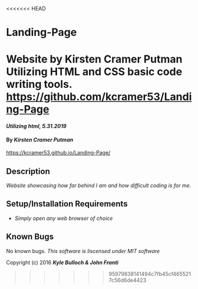 <<<<<<< HEAD
# Landing-Page
Website by Kirsten Cramer Putman
Utilizing HTML and CSS basic code writing tools.
https://github.com/kcramer53/Landing-Page
=======
#### _Utilizing html, 5.31.2019_

#### By _**Kirsten Cramer Putman**_
https://kcramer53.github.io/Landing-Page/

## Description

_Website showcasing how far behind I am and how difficult coding is for me._

## Setup/Installation Requirements

* _Simply open any web browser of choice_

## Known Bugs
No known bugs.
*This software is liscensed under MIT software*

Copyright (c) 2016 **_Kyle Bulloch & John Franti_**
>>>>>>> 95979838141494c7fb45cf4655217c56d6de4423
